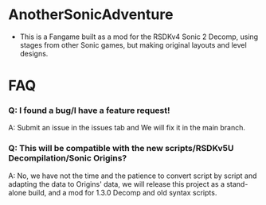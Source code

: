 # AnotherSonicAdventure
+ This is a Fangame built as a mod for the RSDKv4 Sonic 2 Decomp, using stages from other Sonic games, but making original layouts and level designs.

# FAQ
### Q: I found a bug/I have a feature request!
A: Submit an issue in the issues tab and We will fix it in the main branch.
### Q: This will be compatible with the new scripts/RSDKv5U Decompilation/Sonic Origins?
A: No, we have not the time and the patience to convert script by script and adapting the data to Origins' data, we will release this project as a stand-alone build, and a mod for 1.3.0 Decomp and old syntax scripts.
